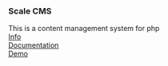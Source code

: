 ### Scale CMS 
This is a content management system for php<br/>
<a href="https://scale-all.com/">Info</a><br/>
<a href="https://scale-all.com/documentation/">Documentation</a><br/>
<a href="https://demo-php.scale-all.com/">Demo</a>
